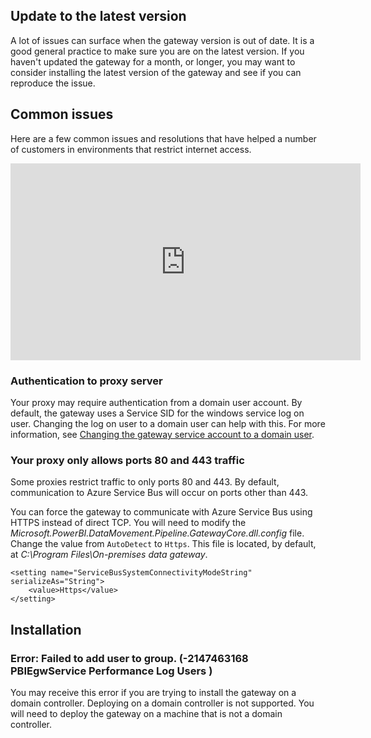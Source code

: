 ## Update to the latest version
A lot of issues can surface when the gateway version is out of date.  It is a good general practice to make sure you are on the latest version.  If you haven't updated the gateway for a month, or longer, you may want to consider installing the latest version of the gateway and see if you can reproduce the issue.

## Common issues
Here are a few common issues and resolutions that have helped a number of customers in environments that restrict internet access.

<iframe width="560" height="315" src="https://www.youtube.com/embed/-t7RO6mHATI?showinfo=0" frameborder="0" allowfullscreen></iframe>

### Authentication to proxy server
Your proxy may require authentication from a domain user account. By default, the gateway uses a Service SID for the windows service log on user. Changing the log on user to a domain user can help with this. For more information, see [Changing the gateway service account to a domain user](../powerbi-gateway-proxy.md#changing-the-gateway-service-account-to-a-domain-user).

### Your proxy only allows ports 80 and 443 traffic
Some proxies restrict traffic to only ports 80 and 443. By default, communication to Azure Service Bus will occur on ports other than 443.

You can force the gateway to communicate with Azure Service Bus using HTTPS instead of direct TCP. You will need to modify the *Microsoft.PowerBI.DataMovement.Pipeline.GatewayCore.dll.config* file. Change the value from `AutoDetect` to `Https`. This file is located, by default, at *C:\Program Files\On-premises data gateway*.

```
<setting name="ServiceBusSystemConnectivityModeString" serializeAs="String">
    <value>Https</value>
</setting>
```

## Installation
### Error: Failed to add user to group.  (-2147463168   PBIEgwService   Performance Log Users   )
You may receive this error if you are trying to install the gateway on a domain controller. Deploying on a domain controller is not supported. You will need to deploy the gateway on a machine that is not a domain controller.

